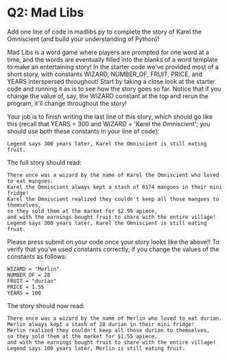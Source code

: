 # Q2: Mad Libs

Add one line of code in madlibs.py to complete the story of Karel the Omniscient (and build your understanding of Python)!

Mad Libs is a word game where players are prompted for one word at a time, and the words are eventually filled into the blanks of a word template to make an entertaining story! In the starter code we've provided most of a short story, with constants WIZARD, NUMBER_OF, FRUIT, PRICE, and YEARS interspersed throughout! Start by taking a close look at the starter code and running it as is to see how the story goes so far. Notice that if you change the value of, say, the WIZARD constant at the top and rerun the program, it'll change throughout the story! 

Your job is to finish writing the last line of this story, which should go like this (recall that YEARS = 300 and WIZARD = 'Karel the Omniscient'; you should use both these constants in your line of code):
```
Legend says 300 years later, Karel the Omniscient is still eating fruit.
```
The full story should read:
```
There once was a wizard by the name of Karel the Omniscient who loved to eat mangoes.
Karel the Omniscient always kept a stash of 6174 mangoes in their mini fridge!
Karel the Omniscient realized they couldn't keep all those mangoes to themselves, 
so they sold them at the market for $2.99 apiece, 
and with the earnings bought fruit to share with the entire village!
Legend says 300 years later, Karel the Omniscient is still eating fruit.
```
Please press submit on your code once your story looks like the above!!
To verify that you've used constants correctly, if you change the values of the constants as follows:
```
WIZARD = "Merlin"
NUMBER_OF = 28
FRUIT = "durian"
PRICE = 1.55
YEARS = 100
```
The story should now read:
```
There once was a wizard by the name of Merlin who loved to eat durian.
Merlin always kept a stash of 28 durian in their mini fridge!
Merlin realized they couldn't keep all those durian to themselves,
so they sold them at the market for $1.55 apiece,
and with the earnings bought fruit to share with the entire village!
Legend says 100 years later, Merlin is still eating fruit.
```
